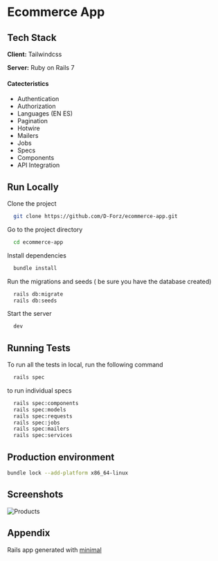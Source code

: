 # Ecommerce App

## Tech Stack
**Client:** Tailwindcss

**Server:** Ruby on Rails 7

#### Catecteristics
- Authentication
- Authorization
- Languages (EN ES)
- Pagination
- Hotwire
- Mailers
- Jobs
- Specs
- Components
- API Integration

## Run Locally

Clone the project

```bash
  git clone https://github.com/D-Forz/ecommerce-app.git
```

Go to the project directory

```bash
  cd ecommerce-app
```

Install dependencies

```bash
  bundle install
```
Run the migrations and seeds ( be sure you have the database created)

```bash
  rails db:migrate
  rails db:seeds
```

Start the server
```bash
  dev
```

## Running Tests

To run all the tests in local, run the following command
```bash
  rails spec 
```

to run individual specs
```bash
  rails spec:components
  rails spec:models
  rails spec:requests
  rails spec:jobs
  rails spec:mailers
  rails spec:services
```


## Production environment
```bash
bundle lock --add-platform x86_64-linux
```

## Screenshots
![Products](https://user-images.githubusercontent.com/90451710/220334952-935b8dff-4eb4-4110-8765-8011e5242150.jpeg)


## Appendix
Rails app generated with [minimal](https://github.com/D-Forz/ruby-projects/tree/master/templates)

